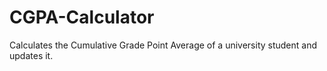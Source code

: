 # CGPA-Calculator
Calculates the Cumulative Grade Point Average of a university student and updates it.
